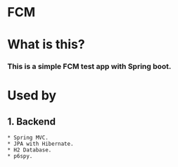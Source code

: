 # FCM

# What is this?
### This is a simple FCM test app with Spring boot.

# Used by
## 1. Backend
	* Spring MVC.
	* JPA with Hibernate.
	* H2 Database.
	* p6spy.

